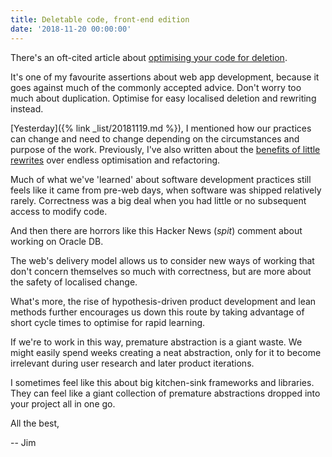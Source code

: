 ```yaml
---
title: Deletable code, front-end edition
date: '2018-11-20 00:00:00'
---
```


There's an oft-cited article about [optimising your code for deletion]().

It's one of my favourite assertions about web app development, because it goes against much of the commonly accepted advice. Don't worry too much about duplication. Optimise for easy localised deletion and rewriting instead.

[Yesterday]({% link _list/20181119.md %}), I mentioned how our practices can change and need to change depending on the circumstances and purpose of the work. Previously, I've also written about the [benefits of little rewrites]() over endless optimisation and refactoring.

Much of what we've 'learned' about software development practices still feels like it came from pre-web days, when software was shipped relatively rarely. Correctness was a big deal when you had little or no subsequent access to modify code.

And then there are horrors like this Hacker News (_spit_) comment about working on Oracle DB.

The web's delivery model allows us to consider new ways of working that don't concern themselves so much with correctness, but are more about the safety of localised change.

What's more, the rise of hypothesis-driven product development and lean methods further encourages us down this route by taking advantage of short cycle times to optimise for rapid learning.

If we're to work in this way, premature abstraction is a giant waste. We might easily spend weeks creating a neat abstraction, only for it to become irrelevant during user research and later product iterations.

I sometimes feel like this about big kitchen-sink frameworks and libraries. They can feel like a giant collection of premature abstractions dropped into your project all in one go.

All the best,

-- Jim
